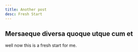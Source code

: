 ```yaml
---
title: Another post
desc: Fresh Start
---
```


## Mersaeque diversa quoque utque cum et

well now this is a fresh start for me.
